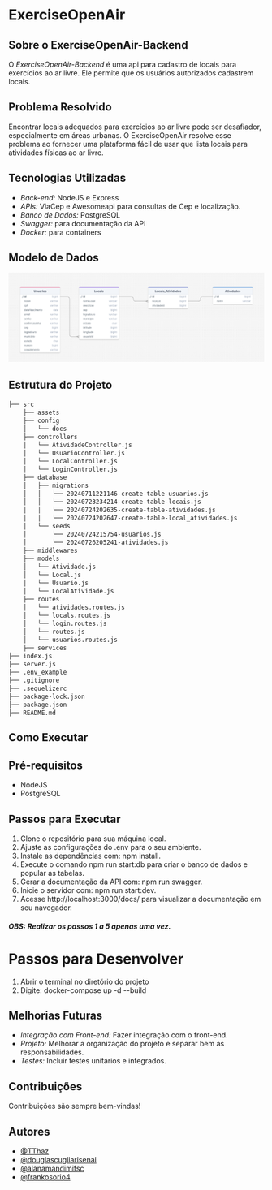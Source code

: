# ExerciseOpenAir

## Sobre o ExerciseOpenAir-Backend

O _ExerciseOpenAir-Backend_ é uma api para cadastro de locais para exercícios ao ar livre. Ele permite que os usuários autorizados cadastrem locais.

## Problema Resolvido

Encontrar locais adequados para exercícios ao ar livre pode ser desafiador, especialmente em áreas urbanas. O ExerciseOpenAir resolve esse problema ao fornecer uma plataforma fácil de usar que lista locais para atividades físicas ao ar livre.

## Tecnologias Utilizadas

- _Back-end:_ NodeJS e Express
- _APIs:_ ViaCep e Awesomeapi para consultas de Cep e localização.
- _Banco de Dados:_ PostgreSQL
- _Swagger:_ para documentação da API
- _Docker:_ para containers


## Modelo de Dados

![Modelo de Dados](./src/assets/modelo-de-dados.png)

## Estrutura do Projeto

```
├── src 
    ├── assets
    ├── config
    │   └── docs
    ├── controllers
    │   └── AtividadeController.js
    │   └── UsuarioController.js
    │   └── LocalController.js
    │   └── LoginController.js  
    ├── database
    │   ├── migrations
    │   │   └── 20240711221146-create-table-usuarios.js
    │   │   └── 20240723234214-create-table-locais.js
    │   │   └── 20240724202635-create-table-atividades.js
    │   │   └── 20240724202647-create-table-local_atividades.js          
    │   └── seeds
    │       └── 20240724215754-usuarios.js
    │       └── 20240726205241-atividades.js    
    ├── middlewares
    ├── models
    │   └── Atividade.js
    │   └── Local.js
    │   └── Usuario.js
    │   └── LocalAtividade.js            
    ├── routes
    │   └── atividades.routes.js
    │   └── locals.routes.js    
    │   └── login.routes.js
    │   └── routes.js
    │   └── usuarios.routes.js            
    ├── services
├── index.js
├── server.js
├── .env_example
├── .gitignore
├── .sequelizerc
├── package-lock.json
├── package.json
├── README.md

```


## Como Executar

## Pré-requisitos

- NodeJS
- PostgreSQL

## Passos para Executar

1. Clone o repositório para sua máquina local.
2. Ajuste as configurações do .env para o seu ambiente.
3. Instale as dependências com: npm install.
4. Execute o comando npm run start:db para criar o banco de dados e popular as tabelas.
5. Gerar a documentação da API com: npm run swagger.
6. Inicie o servidor com: npm run start:dev.
7. Acesse http://localhost:3000/docs/ para visualizar a documentação em seu navegador.

##### OBS: Realizar os passos 1 a 5 apenas uma vez.

# Passos para Desenvolver 

1. Abrir o terminal no diretório do projeto
2. Digite: docker-compose up -d --build

## Melhorias Futuras

- _Integração com Front-end:_ Fazer integração com o front-end.
- _Projeto:_ Melhorar a organização do projeto e separar bem as responsabilidades.
- _Testes:_ Incluir testes unitários e integrados.

## Contribuições

Contribuições são sempre bem-vindas!

## Autores

- [@TThaz](https://www.github.com/TThaz)
- [@douglascugliarisenai](https://www.github.com/douglascugliarisenai) 
- [@alanamandimifsc](https://www.github.com/alanamandimifsc) 
- [@frankosorio4](https://www.github.com/frankosorio4) 
